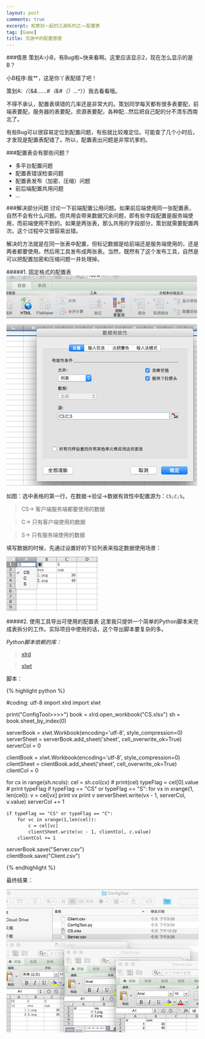 ```yaml
---
layout: post
comments: true
excerpt: 和策划一起的江湖系列之——配置表
tag: [Game]
title: 页游中的配置管理
---
```

###情景
策划A:小B，有Bug啦~快来看啊。这里应该显示2，现在怎么显示的是B？

小B程序:我艹，这是你丫表配错了吧！

策划A:*（*（&*&……#（&#（）*…^））我去看看哦。

不得不承认，配置表填错的几率还是非常大的。策划同学每天都有很多表要配，前端表要配，服务器的表要配，资源表要配，各种配...然后把自己配的分不清东西南北了。

有些Bug可以很容易定位到配置问题，有些就比较难定位。可能查了几个小时后，才发现是配置表配错了。所以，配置表出问题是非常坑爹的。

###配置表会有那些问题？

* 多平台配置问题
* 配置表错误检查问题
* 配置表发布（加密、压缩）问题
* 前后端配置共用问题
* ...

###解决部分问题
讨论一下前端配置公用问题。如果前后端使用同一张配置表，自然不会有什么问题。但共用会带来数据冗余问题，即有些字段配置是服务端使用，而前端使用不到的。如果是两张表，那么共用的字段部分，策划就需要配置两次。这个过程中又很容易出错。

解决的方法就是在同一张表中配置，但标记数据是给前端还是服务端使用的，还是两者都要使用。然后用工具发布成两张表。当然，既然有了这个发布工具，自然是可以把配置加密和压缩问题一并处理掉。

#####1. 固定格式的配置表
![image](../images/excelTool.png)

如图：选中表格的第一行，在数据->验证->数据有效性中配置源为：`CS;C;S`。

> CS-> 客户端服务端都要使用的数据

> C-> 只有客户端使用的数据

> S-> 只有服务端使用的数据

填写数据的时候，先通过设置好的下拉列表来指定数据使用场景：

![image](../images/excelList.png)

#####2. 使用工具导出可使用的配置表
这里我只提供一个简单的Python脚本来完成表拆分的工作。实际项目中使用的话，这个导出脚本要复杂的多。

*Python脚本依赖的库：*

> [xlrd](https://pypi.python.org/pypi/xlrd)

> [xlwt](https://pypi.python.org/pypi/xlwt)

脚本：

{% highlight python %}

#coding: utf-8
import xlrd
import xlwt

print("ConfigTool>>>>")
book = xlrd.open_workbook("CS.xlsx")
sh = book.sheet_by_index(0)


serverBook = xlwt.Workbook(encoding='utf-8', style_compression=0)  
serverSheet = serverBook.add_sheet('sheet', cell_overwrite_ok=True) 
serverCol = 0

clientBook = xlwt.Workbook(encoding='utf-8', style_compression=0)
clientSheet = clientBook.add_sheet('sheet', cell_overwrite_ok=True)
clientCol = 0

for cx in range(sh.ncols):
	cel = sh.col(cx)
	# print(cel)
	typeFlag = cel[0].value
	# print typeFlag
	if typeFlag == "CS" or typeFlag == "S":	
		for vx in xrange(1, len(cel)):
			v = cel[vx]
			print vx
			print v
			serverSheet.write(vx - 1, serverCol, v.value)
		serverCol += 1

	if typeFlag == "CS" or typeFlag == "C":
		for vc in xrange(1,len(cel)):
			c = cel[vc]
			clientSheet.write(vc - 1, clientCol, c.value)
		clientCol += 1	

serverBook.save("Server.csv")	
clientBook.save("Client.csv")


{% endhighlight %}

最终结果：

![image](../images/excelToolResult.png)
